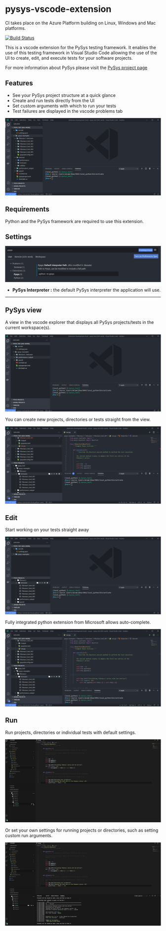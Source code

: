 
# pysys-vscode-extension

CI takes place on the Azure Platform building on Linux, Windows and Mac platforms.

[![Build Status](https://dev.azure.com/CaribouJohnDevOps/pysys-vscode-extension/_apis/build/status/CaribouJohn.pysys-vscode-extension?branchName=master)](https://dev.azure.com/CaribouJohnDevOps/pysys-vscode-extension/_build/latest?definitionId=1&branchName=master)

This is a vscode extension for the PySys testing framework. It enables the use of this testing framework in Visual Studio Code allowing the use of the UI to create, edit, and execute tests for your software projects.

For more information about PySys please visit the [PySys project page](https://pypi.org/project/PySys/)

## Features

* See your PySys project structure at a quick glance
* Create and run tests directly from the UI
* Set custom arguments with which to run your tests
* Test failures are displayed in the vscode problems tab

![overview](images/example_screen1.png)

## Requirements

Python and the PySys framework are required to use this extension.

## Settings

![settings](images/settings.png)

* **PySys Interpreter :** the default PySys interpreter the application will use.

***

## PySys view

A view in the vscode explorer that displays all PySys projects/tests in the current workspace(s).

![view](images/viewdemo.gif)

You can create new projects, directories or tests straight from the view.

![create](images/creationdemo.gif)

## Edit

Start working on your tests straight away

![edit](images/edittest.gif)

Fully integrated python extension from Microsoft allows auto-complete.

![edit](images/integrationdemo.gif)

## Run

Run projects, directories or individual tests with default settings.

![run](images/run.gif)

Or set your own settings for running projects or directories, such as setting custom run arguments.

![custom](images/custom.gif)
